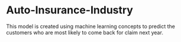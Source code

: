# Auto-Insurance-Industry
This model is created using machine learning concepts to predict the customers who are most likely to come back for claim next year.
